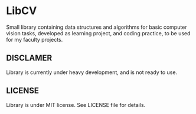 # LibCV

Small library containing data structures and algorithms for basic computer vision tasks, 
developed as learning project, and coding practice, to be used for my faculty projects.

## DISCLAMER 
Library is currently under heavy development, and is not ready to use.

## LICENSE
Library is under MIT license. See LICENSE file for details.
